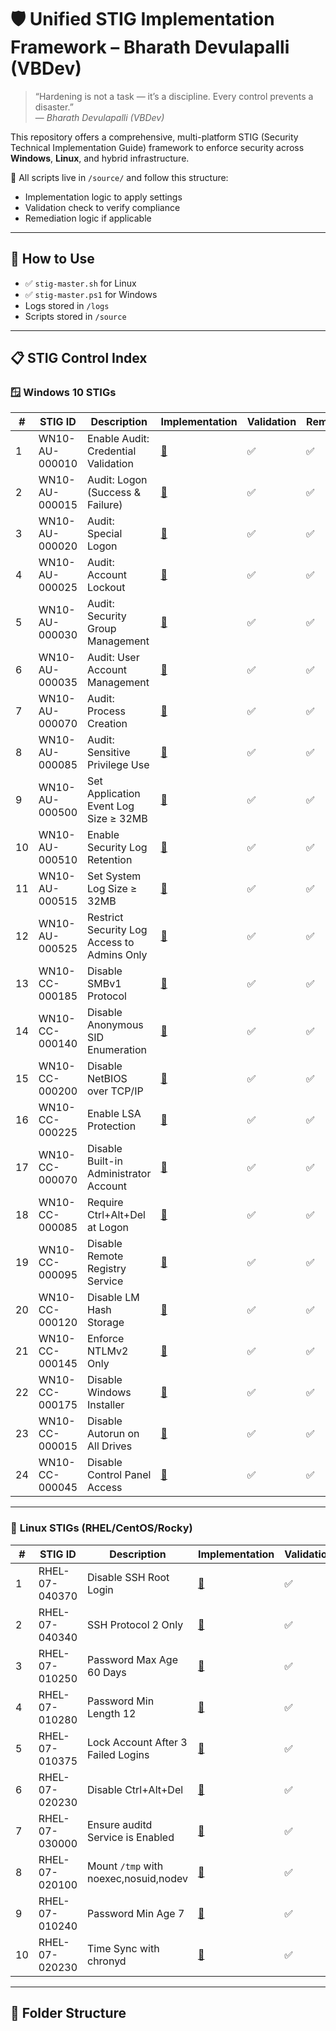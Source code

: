 # 🛡️ Unified STIG Implementation Framework – Bharath Devulapalli (VBDev)

> “Hardening is not a task — it’s a discipline. Every control prevents a disaster.”  
> — *Bharath Devulapalli (VBDev)*

This repository offers a comprehensive, multi-platform STIG (Security Technical Implementation Guide) framework to enforce security across **Windows**, **Linux**, and hybrid infrastructure.

📁 All scripts live in `/source/` and follow this structure:
- Implementation logic to apply settings
- Validation check to verify compliance
- Remediation logic if applicable

---

## 🔧 How to Use

- ✅ `stig-master.sh` for Linux
- ✅ `stig-master.ps1` for Windows
- Logs stored in `/logs`
- Scripts stored in `/source`

---

## 📋 STIG Control Index

### 🪟 **Windows 10 STIGs**

| #  | STIG ID            | Description                                      | Implementation | Validation | Remediation |
|----|--------------------|--------------------------------------------------|----------------|------------|-------------|
| 1  | WN10-AU-000010     | Enable Audit: Credential Validation              | [🔧](./source/WN10-AU-000010.md) | ✅ | ✅ |
| 2  | WN10-AU-000015     | Audit: Logon (Success & Failure)                 | [🔧](./source/WN10-AU-000015.md) | ✅ | ✅ |
| 3  | WN10-AU-000020     | Audit: Special Logon                             | [🔧](./source/WN10-AU-000020.md) | ✅ | ✅ |
| 4  | WN10-AU-000025     | Audit: Account Lockout                           | [🔧](./source/WN10-AU-000025.md) | ✅ | ✅ |
| 5  | WN10-AU-000030     | Audit: Security Group Management                 | [🔧](./source/WN10-AU-000030.md) | ✅ | ✅ |
| 6  | WN10-AU-000035     | Audit: User Account Management                   | [🔧](./source/WN10-AU-000035.md) | ✅ | ✅ |
| 7  | WN10-AU-000070     | Audit: Process Creation                          | [🔧](./source/WN10-AU-000070.md) | ✅ | ✅ |
| 8  | WN10-AU-000085     | Audit: Sensitive Privilege Use                   | [🔧](./source/WN10-AU-000085.md) | ✅ | ✅ |
| 9  | WN10-AU-000500     | Set Application Event Log Size ≥ 32MB           | [🔧](./source/WN10-AU-000500.md) | ✅ | ✅ |
| 10 | WN10-AU-000510     | Enable Security Log Retention                    | [🔧](./source/WN10-AU-000510.md) | ✅ | ✅ |
| 11 | WN10-AU-000515     | Set System Log Size ≥ 32MB                       | [🔧](./source/WN10-AU-000515.md) | ✅ | ✅ |
| 12 | WN10-AU-000525     | Restrict Security Log Access to Admins Only      | [🔧](./source/WN10-AU-000525.md) | ✅ | ✅ |
| 13 | WN10-CC-000185     | Disable SMBv1 Protocol                           | [🔧](./source/WN10-CC-000185.md) | ✅ | ✅ |
| 14 | WN10-CC-000140     | Disable Anonymous SID Enumeration                | [🔧](./source/WN10-CC-000140.md) | ✅ | ✅ |
| 15 | WN10-CC-000200     | Disable NetBIOS over TCP/IP                     | [🔧](./source/WN10-CC-000200.md) | ✅ | ✅ |
| 16 | WN10-CC-000225     | Enable LSA Protection                            | [🔧](./source/WN10-CC-000225.md) | ✅ | ✅ |
| 17 | WN10-CC-000070     | Disable Built-in Administrator Account           | [🔧](./source/WN10-CC-000070.md) | ✅ | ✅ |
| 18 | WN10-CC-000085     | Require Ctrl+Alt+Del at Logon                    | [🔧](./source/WN10-CC-000085.md) | ✅ | ✅ |
| 19 | WN10-CC-000095     | Disable Remote Registry Service                  | [🔧](./source/WN10-CC-000095.md) | ✅ | ✅ |
| 20 | WN10-CC-000120     | Disable LM Hash Storage                          | [🔧](./source/WN10-CC-000120.md) | ✅ | ✅ |
| 21 | WN10-CC-000145     | Enforce NTLMv2 Only                              | [🔧](./source/WN10-CC-000145.md) | ✅ | ✅ |
| 22 | WN10-CC-000175     | Disable Windows Installer                        | [🔧](./source/WN10-CC-000175.md) | ✅ | ✅ |
| 23 | WN10-CC-000015     | Disable Autorun on All Drives                    | [🔧](./source/WN10-CC-000015.md) | ✅ | ✅ |
| 24 | WN10-CC-000045     | Disable Control Panel Access                     | [🔧](./source/WN10-CC-000045.md) | ✅ | ✅ |

---

### 🐧 **Linux STIGs (RHEL/CentOS/Rocky)**

| #  | STIG ID            | Description                                      | Implementation | Validation | Remediation |
|----|--------------------|--------------------------------------------------|----------------|------------|-------------|
| 1  | RHEL-07-040370     | Disable SSH Root Login                           | [🔧](./source/RHEL-07-040370.sh) | ✅ | ✅ |
| 2  | RHEL-07-040340     | SSH Protocol 2 Only                              | [🔧](./source/RHEL-07-040340.sh) | ✅ | ✅ |
| 3  | RHEL-07-010250     | Password Max Age 60 Days                         | [🔧](./source/RHEL-07-010250.sh) | ✅ | ✅ |
| 4  | RHEL-07-010280     | Password Min Length 12                           | [🔧](./source/RHEL-07-010280.sh) | ✅ | ✅ |
| 5  | RHEL-07-010375     | Lock Account After 3 Failed Logins               | [🔧](./source/RHEL-07-010375.sh) | ✅ | ✅ |
| 6  | RHEL-07-020230     | Disable Ctrl+Alt+Del                             | [🔧](./source/RHEL-07-020230.sh) | ✅ | ✅ |
| 7  | RHEL-07-030000     | Ensure auditd Service is Enabled                 | [🔧](./source/RHEL-07-030000.sh) | ✅ | ✅ |
| 8  | RHEL-07-020100     | Mount `/tmp` with noexec,nosuid,nodev            | [🔧](./source/RHEL-07-020100.sh) | ✅ | ✅ |
| 9  | RHEL-07-010240     | Password Min Age 7                               | [🔧](./source/RHEL-07-010240.sh) | ✅ | ✅ |
| 10 | RHEL-07-020230     | Time Sync with chronyd                           | [🔧](./source/RHEL-07-020230.sh) | ✅ | ✅ |

---

## 📁 Folder Structure

